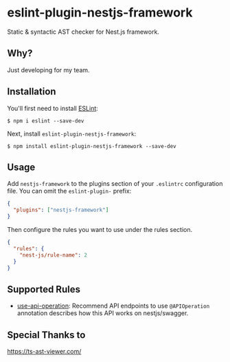 # eslint-plugin-nestjs-framework

Static & syntactic AST checker for Nest.js framework.

## Why?

Just developing for my team.

## Installation

You'll first need to install [ESLint](http://eslint.org):

```
$ npm i eslint --save-dev
```

Next, install `eslint-plugin-nestjs-framework`:

```
$ npm install eslint-plugin-nestjs-framework --save-dev
```

## Usage

Add `nestjs-framework` to the plugins section of your `.eslintrc` configuration file. You can omit the `eslint-plugin-` prefix:

```json
{
  "plugins": ["nestjs-framework"]
}
```

Then configure the rules you want to use under the rules section.

```json
{
  "rules": {
    "nest-js/rule-name": 2
  }
}
```

## Supported Rules

- [use-api-operation](docs/rules/use-api-operation.md): Recommend API endpoints to use `@APIOperation` annotation describes how this API works on nestjs/swagger.

## Special Thanks to

https://ts-ast-viewer.com/
